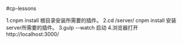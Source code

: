 #cp-lessons


1.cnpm install   根目录安装所需要的插件。
2.cd /server/   cnpm install   安装server所需要的插件。
3.gulp --watch  启动
4.浏览器打开http://localhost:3000/
